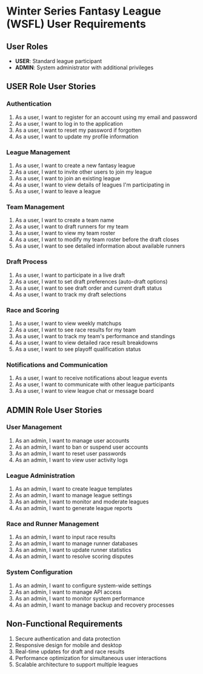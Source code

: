 # Winter Series Fantasy League (WSFL) User Requirements

## User Roles
- **USER**: Standard league participant
- **ADMIN**: System administrator with additional privileges

## USER Role User Stories

### Authentication
1. As a user, I want to register for an account using my email and password
2. As a user, I want to log in to the application
3. As a user, I want to reset my password if forgotten
4. As a user, I want to update my profile information

### League Management
1. As a user, I want to create a new fantasy league
2. As a user, I want to invite other users to join my league
3. As a user, I want to join an existing league
4. As a user, I want to view details of leagues I'm participating in
5. As a user, I want to leave a league

### Team Management
1. As a user, I want to create a team name
2. As a user, I want to draft runners for my team
3. As a user, I want to view my team roster
4. As a user, I want to modify my team roster before the draft closes
5. As a user, I want to see detailed information about available runners

### Draft Process
1. As a user, I want to participate in a live draft
2. As a user, I want to set draft preferences (auto-draft options)
3. As a user, I want to see draft order and current draft status
4. As a user, I want to track my draft selections

### Race and Scoring
1. As a user, I want to view weekly matchups
2. As a user, I want to see race results for my team
3. As a user, I want to track my team's performance and standings
4. As a user, I want to view detailed race result breakdowns
5. As a user, I want to see playoff qualification status

### Notifications and Communication
1. As a user, I want to receive notifications about league events
2. As a user, I want to communicate with other league participants
3. As a user, I want to view league chat or message board

## ADMIN Role User Stories

### User Management
1. As an admin, I want to manage user accounts
2. As an admin, I want to ban or suspend user accounts
3. As an admin, I want to reset user passwords
4. As an admin, I want to view user activity logs

### League Administration
1. As an admin, I want to create league templates
2. As an admin, I want to manage league settings
3. As an admin, I want to monitor and moderate leagues
4. As an admin, I want to generate league reports

### Race and Runner Management
1. As an admin, I want to input race results
2. As an admin, I want to manage runner databases
3. As an admin, I want to update runner statistics
4. As an admin, I want to resolve scoring disputes

### System Configuration
1. As an admin, I want to configure system-wide settings
2. As an admin, I want to manage API access
3. As an admin, I want to monitor system performance
4. As an admin, I want to manage backup and recovery processes

## Non-Functional Requirements
1. Secure authentication and data protection
2. Responsive design for mobile and desktop
3. Real-time updates for draft and race results
4. Performance optimization for simultaneous user interactions
5. Scalable architecture to support multiple leagues